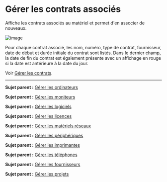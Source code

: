 Gérer les contrats associés
===========================

Affiche les contrats associés au matériel et permet d'en associer de nouveaux.

![image](docs/image/contract.png)

Pour chaque contrat associé, les nom, numéro, type de contrat, fournisseur, date de début et durée initiale du contrat sont listés. Dans le dernier champ, la date de fin du contrat est également présente avec un affichage en rouge si la date est antérieure à la date du jour.


Voir [Gérer les contrats](index.php?fr/05_Module_Gestion/05_Contrats.md "Les contrats sont gérés depuis le menu Gestion > Contrats").

-------
**Sujet parent :** [Gérer les ordinateurs](index.php?fr/03_Module_Parc/02_Ordinateurs.md "Les ordinateurs se gèrent depuis le menu Parc > Ordinateurs")

**Sujet parent :** [Gérer les moniteurs](index.php?fr/03_Module_Parc/03_Moniteurs.md "Les moniteurs se gèrent depuis le menu Parc > Moniteurs")

**Sujet parent :** [Gérer les logiciels](index.php?fr/03_Module_Parc/04_Logiciels/01_Logiciels.md "Les logiciels se gèrent depuis le menu Parc > Logiciel")

**Sujet parent :** [Gérer les licences](index.php?fr/03_Module_Parc/04_Logiciels/02_Onglet_Licences.md "Les logiciels se gèrent depuis le menu Parc > Logiciel")

**Sujet parent :** [Gérer les matériels réseaux](index.php?fr/03_Module_Parc/05_Matériels_réseaux.md "Les matériels réseaux se gèrent depuis le menu Parc > Réseaux")

**Sujet parent :** [Gérer les périphériques](index.php?fr/03_Module_Parc/06_Périphériques.md "Les périphériques se gèrent depuis le menu Parc > Périphériques")

**Sujet parent :** [Gérer les imprimantes](index.php?fr/03_Module_Parc/07_Imprimantes.md "Les imprimantes se gèrent depuis le menu Parc > Imprimantes")

**Sujet parent :** [Gérer les téléphones](index.php?fr/03_Module_Parc/10_Téléphones.md "Les téléphones se gèrent depuis le menu Parc > Téléphones")

**Sujet parent :** [Gérer les fournisseurs](index.php?fr/05_Module_Gestion/03_Fournisseurs.md "Les fournisseurs se gèrent depuis le menu Gestion > Fournisseurs")

**Sujet parent :** [Gérer les projets](index.php?fr/06_Module_Outils/02_Projets/01_Projets.md "Les projets se gèrent depuis le menu Outils > Projets")
